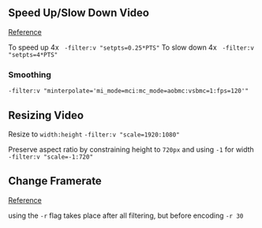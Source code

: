 ## Speed Up/Slow Down Video
[Reference](https://trac.ffmpeg.org/wiki/How%20to%20speed%20up%20/%20slow%20down%20a%20video)

To speed up 4x
``` -filter:v "setpts=0.25*PTS"```
To slow down 4x
``` -filter:v "setpts=4*PTS"```

### Smoothing
```-filter:v "minterpolate='mi_mode=mci:mc_mode=aobmc:vsbmc=1:fps=120'"```


## Resizing Video
Resize to `width:height`
```-filter:v "scale=1920:1080"```

Preserve aspect ratio by constraining height to `720px` and using `-1` for width
```-filter:v "scale=-1:720"```


## Change Framerate
[Reference](https://trac.ffmpeg.org/wiki/ChangingFrameRate)

using the `-r` flag takes place after all filtering, but before encoding
`-r 30`
